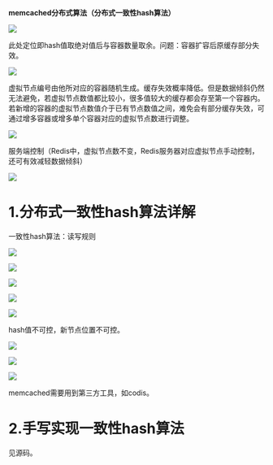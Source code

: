 **memcached分布式算法（分布式一致性hash算法）**



![](缓存中间件单机限制.png)



此处定位即hash值取绝对值后与容器数量取余。问题：容器扩容后原缓存部分失效。

![](简单容器定位.png)



虚拟节点编号由他所对应的容器随机生成。缓存失效概率降低。但是数据倾斜仍然无法避免，若虚拟节点数值都比较小，很多值较大的缓存都会存至第一个容器内。若新增的容器的虚拟节点数值介于已有节点数值之间，难免会有部分缓存失效，可通过增多容器或增多单个容器对应的虚拟节点数进行调整。

![](通过虚拟节点定位.png)



服务端控制（Redis中，虚拟节点数不变，Redis服务器对应虚拟节点手动控制，还可有效减轻数据倾斜）

![](Redis实现.png)



# 1.分布式一致性hash算法详解

一致性hash算法：读写规则

![](应用领域.png)



![](一致性hash详解1.png)



![](一致性hash详解2.png)



![](一致性hash详解3.png)



  ![](一致性hash详解4.png)



hash值不可控，新节点位置不可控。

![](一致性hash详解5.png)



![](一致性hash详解6.png)



![](一致性hash详解7.png)



memcached需要用到第三方工具，如codis。



# 2.手写实现一致性hash算法

见源码。

